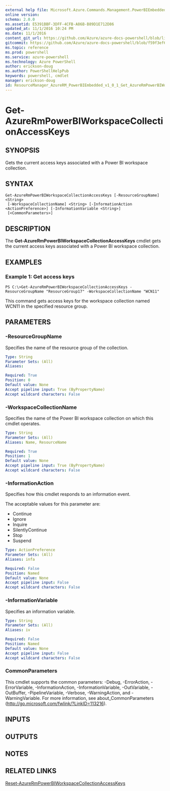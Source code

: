 ```yaml
---
external help file: Microsoft.Azure.Commands.Management.PowerBIEmbedded.dll-Help.xml
online version: 
schema: 2.0.0
ms.assetid: E5391BBF-3DFF-4CFB-A86B-B89D1E712D86
updated_at: 11/1/2016 10:24 PM
ms.date: 11/1/2016
content_git_url: https://github.com/Azure/azure-docs-powershell/blob/live/azureps-cmdlets-docs/ResourceManager/AzureRM.PowerBIEmbedded/v1.0.1/Get-AzureRmPowerBIWorkspaceCollectionAccessKeys.md
gitcommit: https://github.com/Azure/azure-docs-powershell/blob/f59f3ef60bc592383812213e69fd77ba950759ed/azureps-cmdlets-docs/ResourceManager/AzureRM.PowerBIEmbedded/v1.0.1/Get-AzureRmPowerBIWorkspaceCollectionAccessKeys.md
ms.topic: reference
ms.prod: powershell
ms.service: azure-powershell
ms.technology: Azure PowerShell
author: erickson-doug
ms.author: PowerShellHelpPub
keywords: powershell, cmdlet
manager: erickson-doug
id: ResourceManager_AzureRM_PowerBIEmbedded_v1_0_1_Get_AzureRmPowerBIWorkspaceCollectionAccessKeys_md
---
```


# Get-AzureRmPowerBIWorkspaceCollectionAccessKeys

## SYNOPSIS
Gets the current access keys associated with a Power BI workspace collection.

## SYNTAX

```
Get-AzureRmPowerBIWorkspaceCollectionAccessKeys [-ResourceGroupName] <String>
 [-WorkspaceCollectionName] <String> [-InformationAction <ActionPreference>] [-InformationVariable <String>]
 [<CommonParameters>]
```

## DESCRIPTION
The **Get-AzureRmPowerBIWorkspaceCollectionAccessKeys** cmdlet gets the current access keys associated with a Power BI workspace collection.

## EXAMPLES

### Example 1: Get access keys
```
PS C:\>Get-AzureRmPowerBIWorkspaceCollectionAccessKeys -ResourceGroupName "ResourceGroup17" -WorkspaceCollectionName "WCN11"
```

This command gets access keys for the workspace collection named WCN11 in the specified resource group.

## PARAMETERS

### -ResourceGroupName
Specifies the name of the resource group of the collection.

```yaml
Type: String
Parameter Sets: (All)
Aliases: 

Required: True
Position: 0
Default value: None
Accept pipeline input: True (ByPropertyName)
Accept wildcard characters: False
```

### -WorkspaceCollectionName
Specifies the name of the Power BI workspace collection on which this cmdlet operates.

```yaml
Type: String
Parameter Sets: (All)
Aliases: Name, ResourceName

Required: True
Position: 1
Default value: None
Accept pipeline input: True (ByPropertyName)
Accept wildcard characters: False
```

### -InformationAction
Specifies how this cmdlet responds to an information event.

The acceptable values for this parameter are:

- Continue
- Ignore
- Inquire
- SilentlyContinue
- Stop
- Suspend

```yaml
Type: ActionPreference
Parameter Sets: (All)
Aliases: infa

Required: False
Position: Named
Default value: None
Accept pipeline input: False
Accept wildcard characters: False
```

### -InformationVariable
Specifies an information variable.

```yaml
Type: String
Parameter Sets: (All)
Aliases: iv

Required: False
Position: Named
Default value: None
Accept pipeline input: False
Accept wildcard characters: False
```

### CommonParameters
This cmdlet supports the common parameters: -Debug, -ErrorAction, -ErrorVariable, -InformationAction, -InformationVariable, -OutVariable, -OutBuffer, -PipelineVariable, -Verbose, -WarningAction, and -WarningVariable. For more information, see about_CommonParameters (http://go.microsoft.com/fwlink/?LinkID=113216).

## INPUTS

## OUTPUTS

## NOTES

## RELATED LINKS

[Reset-AzureRmPowerBIWorkspaceCollectionAccessKeys](xref:ResourceManager/AzureRM.PowerBIEmbedded/v1.0.1/Reset-AzureRmPowerBIWorkspaceCollectionAccessKeys.md)


